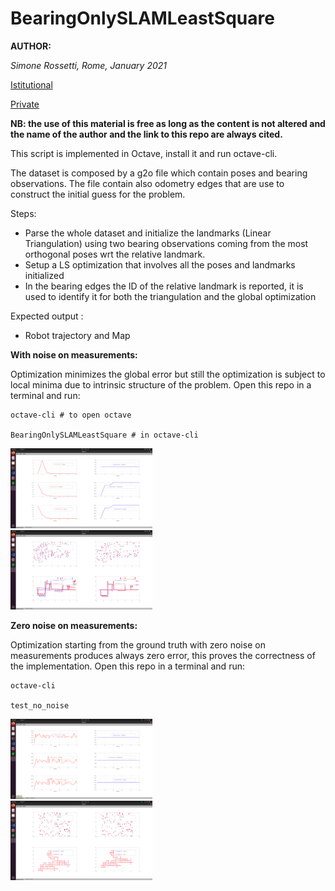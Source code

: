 # BearingOnlySLAMLeastSquare

**AUTHOR:** 

*Simone Rossetti, Rome, January 2021*

[Istitutional](mailto:rossetti.1900592@studenti.uniroma1.it)

[Private](mailto:simone.rossetti@live.com)

**NB: the use of this material is free as long as the content is not altered and the name of the author and the link to this repo are always cited.**


This script is implemented in Octave, install it and run octave-cli.


The dataset is composed by a g2o file which contain poses and bearing observations. The file contain also odometry edges that are use to construct the initial guess for the problem.

Steps:
  - Parse the whole dataset and initialize the landmarks (Linear Triangulation) using two bearing observations coming from the most orthogonal poses wrt the relative landmark.
  - Setup a LS optimization that involves all the poses and landmarks initialized
  - In the bearing edges the ID of the relative landmark is reported, it is used to identify it for both the triangulation and the global optimization
         
Expected output :
  - Robot trajectory and Map


**With noise on measurements:**

Optimization minimizes the global error but still the optimization is subject to local minima due to intrinsic structure of the problem. Open this repo in a terminal and run:

```
octave-cli # to open octave

BearingOnlySLAMLeastSquare # in octave-cli

```

<p float="center">
  <img src="/images/noise_chi.png" width="45%%" title=" "/ style="margin-right:10%"> <img src="/images/noise_map.png" width="45%%" title=" "/> 
</p>


**Zero noise on measurements:**

Optimization starting from the ground truth with zero noise on measurements produces always zero error, this proves the correctness of the implementation. Open this repo in a terminal and run:

```
octave-cli 

test_no_noise

```

<p float="center">
  <img src="/images/no_noise_chi.png" width="45%%" title=" "/ style="margin-right:10%"> <img src="/images/no_noise_map.png" width="45%%" title=" "/> 
</p>

